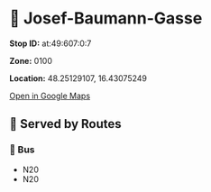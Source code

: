 # 🚉 Josef-Baumann-Gasse


**Stop ID:** at:49:607:0:7

**Zone:** 0100

**Location:** 48.25129107, 16.43075249

[Open in Google Maps](https://www.google.com/maps?q=48.25129107,16.43075249)

## 🚆 Served by Routes

### 🚌 Bus
- N20
- N20